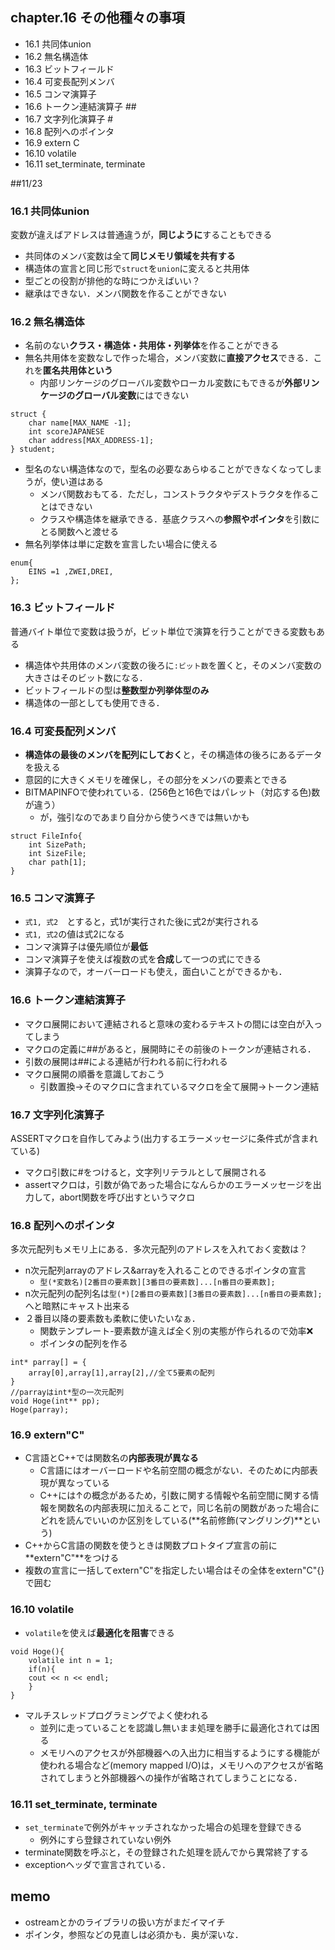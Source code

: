 ## chapter.16 その他種々の事項

- 16.1 共同体union
- 16.2 無名構造体
- 16.3 ビットフィールド
- 16.4 可変長配列メンバ
- 16.5 コンマ演算子
- 16.6 トークン連結演算子 ##
- 16.7 文字列化演算子 #
- 16.8 配列へのポインタ
- 16.9 extern C
- 16.10 volatile
- 16.11 set_terminate, terminate


##11/23
### 16.1 共同体union
変数が違えばアドレスは普通違うが，**同じように**することもできる
- 共同体のメンバ変数は全て**同じメモリ領域を共有する**
- 構造体の宣言と同じ形で`struct`を`union`に変えると共用体
- 型ごとの役割が排他的な時につかえばいい？
- 継承はできない．メンバ関数を作ることができない

### 16.2 無名構造体
- 名前のない**クラス・構造体・共用体・列挙体**を作ることができる
- 無名共用体を変数なしで作った場合，メンバ変数に**直接アクセス**できる．これを**匿名共用体という**
	- 内部リンケージのグローバル変数やローカル変数にもできるが**外部リンケージのグローバル変数**にはできない
```
struct {
	char name[MAX_NAME -1];
	int scoreJAPANESE
	char address[MAX_ADDRESS-1];
} student;
```
- 型名のない構造体なので，型名の必要なあらゆることができなくなってしまうが，使い道はある
	- メンバ関数おもてる．ただし，コンストラクタやデストラクタを作ることはできない
	- クラスや構造体を継承できる．基底クラスへの**参照やポインタ**を引数にとる関数へと渡せる
- 無名列挙体は単に定数を宣言したい場合に使える
```
enum{
	EINS =1 ,ZWEI,DREI,
};
```

### 16.3 ビットフィールド
普通バイト単位で変数は扱うが，ビット単位で演算を行うことができる変数もある

- 構造体や共用体のメンバ変数の後ろに`:ビット数`を置くと，そのメンバ変数の大きさはそのビット数になる．
- ビットフィールドの型は**整数型か列挙体型のみ**
- 構造体の一部としても使用できる．

### 16.4 可変長配列メンバ
- **構造体の最後のメンバを配列にしておく**と，その構造体の後ろにあるデータを扱える
- 意図的に大きくメモリを確保し，その部分をメンバの要素とできる
- BITMAPINFOで使われている．(256色と16色ではパレット（対応する色)数が違う）
	- が，強引なのであまり自分から使うべきでは無いかも
```
struct FileInfo{
	int SizePath;
	int SizeFile;
	char path[1];
}
```

### 16.5 コンマ演算子
- `式1, 式2`　とすると，式1が実行された後に式2が実行される
- `式1, 式2`の値は式2になる
- コンマ演算子は優先順位が**最低**
- コンマ演算子を使えば複数の式を**合成**して一つの式にできる
- 演算子なので，オーバーロードも使え，面白いことができるかも．

### 16.6 トークン連結演算子
- マクロ展開において連結されると意味の変わるテキストの間には空白が入ってしまう
- マクロの定義に##があると，展開時にその前後のトークンが連結される．
- 引数の展開は##による連結が行われる前に行われる
- マクロ展開の順番を意識しておこう
	- 引数置換->そのマクロに含まれているマクロを全て展開->トークン連結

### 16.7 文字列化演算子 #
ASSERTマクロを自作してみよう(出力するエラーメッセージに条件式が含まれている)

- マクロ引数に#をつけると，文字列リテラルとして展開される
- assertマクロは，引数が偽であった場合になんらかのエラーメッセージを出力して，abort関数を呼び出すというマクロ


### 16.8 配列へのポインタ
多次元配列もメモリ上にある．多次元配列のアドレスを入れておく変数は？

- n次元配列arrayのアドレス&arrayを入れることのできるポインタの宣言
	- `型(*変数名)[2番目の要素数][3番目の要素数]...[n番目の要素数];`
- n次元配列の配列名は`型(*)[2番目の要素数][3番目の要素数]...[n番目の要素数];`へと暗黙にキャスト出来る
- ２番目以降の要素数も柔軟に使いたいなぁ．
	- 関数テンプレート-要素数が違えば全く別の実態が作られるので効率❌
	- ポインタの配列を作る
```
int* parray[] = {
	array[0],array[1],array[2],//全て5要素の配列
}
//parrayはint*型の一次元配列
void Hoge(int** pp);
Hoge(parray);
```

### 16.9 extern"C"

- C言語とC++では関数名の**内部表現が異なる**
	- C言語にはオーバーロードや名前空間の概念がない．そのために内部表現が異なっている
	- C++には↑の概念があるため，引数に関する情報や名前空間に関する情報を関数名の内部表現に加えることで，同じ名前の関数があった場合にどれを読んでいいのか区別をしている(**名前修飾(マングリング)**という)
- C++からC言語の関数を使うときは関数プロトタイプ宣言の前に**extern"C"**をつける
- 複数の宣言に一括してextern"C"を指定したい場合はその全体をextern"C"{}で囲む

### 16.10 volatile
- `volatile`を使えば**最適化を阻害**できる
```
void Hoge(){
	volatile int n = 1;
	if(n){
	cout << n << endl;
	}
}
```
- マルチスレッドプログラミングでよく使われる
	- 並列に走っていることを認識し無いまま処理を勝手に最適化されては困る
	- メモリへのアクセスが外部機器への入出力に相当するようにする機能が使われる場合など(memory mapped I/O)は，メモリへのアクセスが省略されてしまうと外部機器への操作が省略されてしまうことになる．


### 16.11 set_terminate, terminate
- `set_terminate`で例外がキャッチされなかった場合の処理を登録できる
	- 例外にすら登録されていない例外
- terminate関数を呼ぶと，その登録された処理を読んでから異常終了する
- exceptionヘッダで宣言されている．




## memo
- ostreamとかのライブラリの扱い方がまだイマイチ
- ポインタ，参照などの見直しは必須かも．奥が深いな．